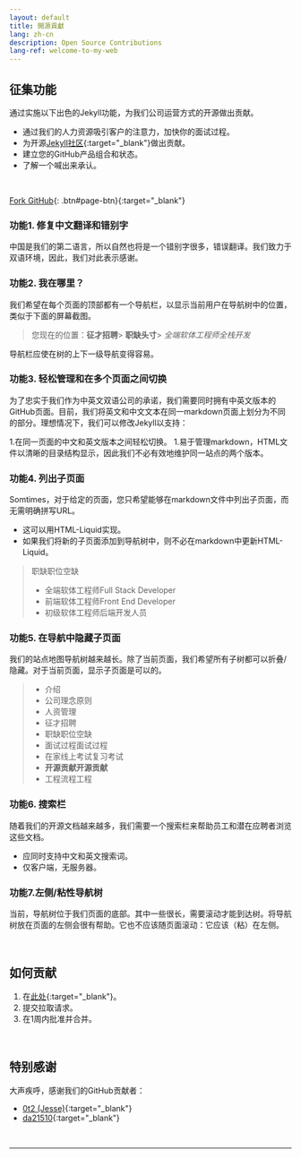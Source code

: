 ```yaml
---
layout: default
title: 開源貢獻
lang: zh-cn
description: Open Source Contributions
lang-ref: welcome-to-my-web
---
```




## 征集功能

通过实施以下出色的Jekyll功能，为我们公司运营方式的开源做出贡献。

* 通过我们的人力资源吸引客户的注意力，加快你的面试过程。
* 为开源[Jekyll社区](https://jekyllrb.com/){:target="_blank"}做出贡献。
* 建立您的GitHub产品组合和状态。
* 了解一个喊出来承认。

<br>

[Fork GitHub](https://github.com/avancevl/avl.github.io){: .btn#page-btn}{:target="_blank"}


### 功能1. 修复中文翻译和错别字

中国是我们的第二语言，所以自然也将是一个错别字很多，错误翻译。我们致力于双语环境，因此，我们对此表示感谢。

### 功能2. 我在哪里？

我们希望在每个页面的顶部都有一个导航栏，以显示当前用户在导航树中的位置，类似于下面的屏幕截图。

> 您现在的位置：**征才招聘**> **职缺头寸**> *全端软体工程师全栈开发*

导航栏应使在树的上下一级导航变得容易。

### 功能3. 轻松管理和在多个页面之间切换

为了忠实于我们作为中英文双语公司的承诺，我们需要同时拥有中英文版本的GitHub页面。目前，我们将英文和中文文本在同一markdown页面上划分为不同的部分。理想情况下，我们可以修改Jekyll以支持：

1.在同一页面的中文和英文版本之间轻松切换。
1.易于管理markdown，HTML文件以清晰的目录结构显示，因此我们不必有效地维护同一站点的两个版本。

### 功能4. 列出子页面

Somtimes，对于给定的页面，您只希望能够在markdown文件中列出子页面，而无需明确拼写URL。

* 这可以用HTML-Liquid实现。
* 如果我们将新的子页面添加到导航树中，则不必在markdown中更新HTML-Liquid。

>职缺职位空缺
> * 全端软体工程师Full Stack Developer
> * 前端软体工程师Front End Developer
> * 初级软体工程师后端开发人员

### 功能5. 在导航中隐藏子页面

我们的站点地图导航树越来越长。除了当前页面，我们希望所有子树都可以折叠/隐藏。对于当前页面，显示子页面是可以的。

> * 介绍
> * 公司理念原则
> * 人资管理
> * 征才招聘
> * 职缺职位空缺
> * 面试过程面试过程
> * 在家线上考试复习考试
> * **开源贡献开源贡献**
> * 工程流程工程

### 功能6. 搜索栏

随着我们的开源文档越来越多，我们需要一个搜索栏来帮助员工和潜在应聘者浏览这些文档。

* 应同时支持中文和英文搜索词。
* 仅客户端，无服务器。

### 功能7.左侧/粘性导航树

当前，导航树位于我们页面的底部。其中一些很长，需要滚动才能到达树。将导航树放在页面的左侧会很有帮助。它也不应该随页面滚动：它应该（粘）在左侧。

<br>

## 如何贡献

1. 在[此处](https://github.com/avancevl/avancevl.github.io){:target="_blank"}。
1. 提交拉取请求。
1. 在1周内批准并合并。

<br>

## 特别感谢

大声疾呼，感谢我们的GitHub贡献者：
* [0t2 (Jesse)](https://github.com/0t2){:target="_blank"}
* [da21510](https://github.com/da21510){:target="_blank"}

<br>

---

<br>

